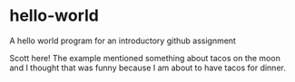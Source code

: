 # hello-world
A hello world program for an introductory github assignment

Scott here! The example mentioned something about tacos on the moon and I thought that was funny because I am about to have tacos for dinner.
